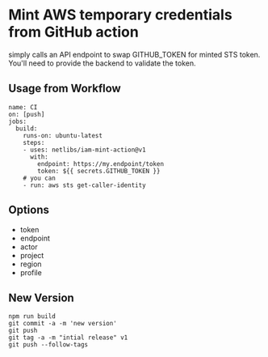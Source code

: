 # Mint AWS temporary credentials from GitHub action

simply calls an API endpoint to swap GITHUB_TOKEN for minted STS token. You'll need to provide the backend to validate the token.

## Usage from Workflow

```
name: CI
on: [push]
jobs:
  build:
    runs-on: ubuntu-latest
    steps:
    - uses: netlibs/iam-mint-action@v1
      with:          
        endpoint: https://my.endpoint/token
        token: ${{ secrets.GITHUB_TOKEN }}
    # you can 
    - run: aws sts get-caller-identity
```

## Options

- token
- endpoint
- actor
- project
- region
- profile


## New Version

```
npm run build
git commit -a -m 'new version'
git push
git tag -a -m "intial release" v1
git push --follow-tags
```